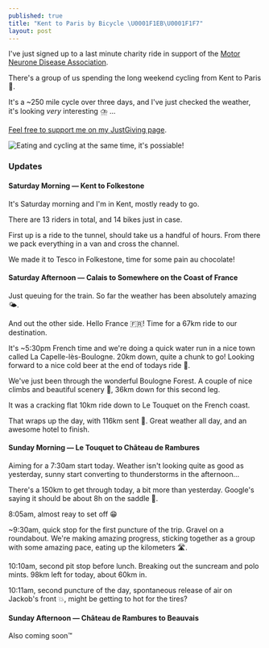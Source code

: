 ```yaml
---
published: true
title: "Kent to Paris by Bicycle \U0001F1EB\U0001F1F7"
layout: post
---
```

I've just signed up to a last minute charity ride in support of the [Motor Neurone Disease Association](https://www.mndassociation.org).

There's a group of us spending the long weekend cycling from Kent to Paris 🥐.

It's a ~250 mile cycle over three days, and I've just checked the weather, it's looking _very_ interesting ⛈️ ...

[Feel free to support me on my JustGiving page](https://www.justgiving.com/fundraising/samuel-parkinson-paris-cycle).

![Eating and cycling at the same time, it's possiable!](https://media.giphy.com/media/OZvMMeKdYmPpS/giphy.gif)

### Updates

#### Saturday Morning — Kent to Folkestone

It's Saturday morning and I'm in Kent, mostly ready to go.

There are 13 riders in total, and 14 bikes just in case.

First up is a ride to the tunnel, should take us a handful of hours. From there we pack everything in a van and cross the channel.

We made it to Tesco in Folkestone, time for some pain au chocolate!

#### Saturday Afternoon — Calais to Somewhere on the Coast of France

Just queuing for the train. So far the weather has been absolutely amazing 🌤️.

And out the other side. Hello France 🇫🇷! Time for a 67km ride to our destination.

It's ~5:30pm French time and we're doing a quick water run in a nice town called La Capelle-lès-Boulogne. 20km down, quite a chunk to go! Looking forward to a nice cold beer at the end of todays ride 🍺.

We've just been through the wonderful Boulogne Forest. A couple of nice climbs and beautiful scenery 🌲, 36km down for this second leg. 

It was a cracking flat 10km ride down to Le Touquet on the French coast.

That wraps up the day, with 116km sent 🚴. Great weather all day, and an awesome hotel to finish.

#### Sunday Morning — Le Touquet to Château de Rambures

Aiming for a 7:30am start today. Weather isn't looking quite as good as yesterday, sunny start converting to thunderstorms in the afternoon...

There's a 150km to get through today, a bit more than yesterday. Google's saying it should be about 8h on the saddle 🤣.

8:05am, almost reay to set off 😁

~9:30am, quick stop for the first puncture of the trip. Gravel on a roundabout. We're making amazing progress, sticking together as a group with some amazing pace, eating up the kilometers 🛣️.

10:10am, second pit stop before lunch. Breaking out the suncream and polo mints. 98km left for today, about 60km in.

10:11am, second puncture of the day, spontaneous release of air on Jackob's front 💥, might be getting to hot for the tires?

#### Sunday Afternoon — Château de Rambures to Beauvais

Also coming soon™️
